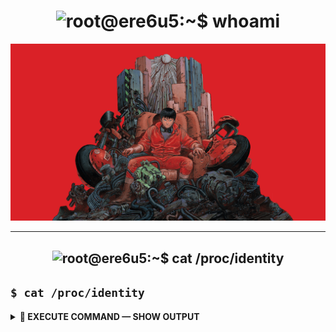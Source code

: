 <h1 align="center"><b>
  <img src="https://readme-typing-svg.demolab.com?font=Fira+Code&size=30&duration=4000&pause=1000&color=FF0000&center=true&vCenter=true&width=500&lines=root%40ere6u5%3A~%24+whoami;" alt="root@ere6u5:~$ whoami"/></b>
</h1>

<p align="center">
  <img src="assets/pictures/main.png"/>
</p>

---

<h2 align="center"><b>
  <img src="https://readme-typing-svg.demolab.com?font=Fira+Code&size=25&color=FF0000&center=true&vCenter=true&width=600&lines=root%40ere6u5%3A~%24+cat+%2Fproc%2Fidentity;" alt="root@ere6u5:~$ cat /proc/identity"/></b>
</h2>

## **`$ cat /proc/identity`**

<details>
<summary>
  <b>🔻 EXECUTE COMMAND — SHOW OUTPUT</b>
</summary>

<br>

## <code style="font-size: 1.1em; font-weight: bold; color: #00ff00;">$ cat /proc/identity</code>

```bash
╔══════════════════════════════════════════════════════════════════╗
║                      CORE IDENTITY DUMP                         ║
╠══════════════════════════════════════════════════════════════════╣
║  USER:           ere6u5                                         ║
║  PRIVILEGE:      ROOT                                           ║  
║  CLEARANCE:      LEVEL_5                                        ║
║  SPECIALIZATION: OFFENSIVE_SECURITY                             ║
║  STATUS:         [OPERATIONAL]                                  ║
║  THREAT_LEVEL:   [REDACTED]                                     ║
╚══════════════════════════════════════════════════════════════════╝

